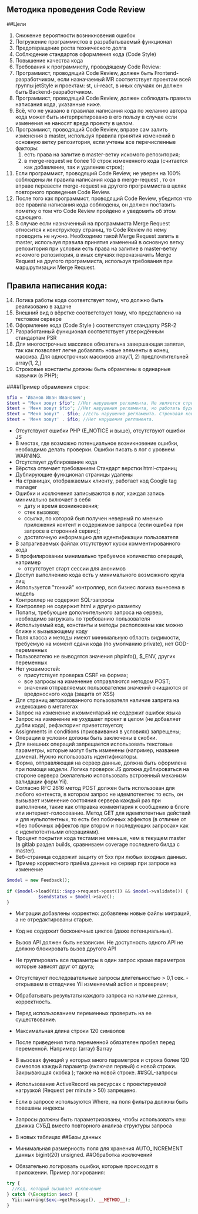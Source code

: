 
Методика проведения Code Review
--------------------------------

##Цели
1. Снижение вероятности возникновения ошибок
2. Погружение программистов в разрабатываемый функционал
3. Предотвращение роста технического долга
4. Соблюдение стандартов оформления кода (Code Style)
5. Повышение качества кода
6. Требования к программисту, проводящему Сode Review:
7. Программист, проводящий Сode Review, должен быть Frontend-разработчиком, если назначаемый MR соответствует проектам всей группы jetStyle и проектам: st, ui-react, в иных случаях он должен быть Backend-разработчиком.
8. Программист, проводящий Сode Review, должен соблюдать правила написания кода, указанные ниже.
9. Всё, что не указано в правилах написания кода по желанию автора кода может быть интерпретировано в его пользу в случае если изменения не наносят вреда проекту в целом.
10. Программист, проводящий Сode Review, вправе сам залить изменения в master, используя правила принятия изменений в основную ветку репозитория, если учтены все перечисленные факторы: 
    1. есть права на залитие в master-ветку искомого репозитория;
    2. в merge-request не более 10 строк измененного кода (считается как добавление, так и удаление строк);
11. Если программист, проводящий Сode Review, не уверен на 100% соблюдены ли правила написания кода в merge-request , то он вправе перевести merge-request на другого программиста в целях повторного проведения Сode Review.
12. После того как программист, проводящий Сode Review, убедится что все правила написания кода соблюдены, он должен поставить пометку о том что Сode Review пройдено и уведомить об этом сдающего.
13. В случае если назначенный на программиста Merge Request относится к конструктору страниц, то Сode Review по нему проводить не нужно. Необходимо такой Merge Request залить в master, используя правила принятия изменений в основную ветку репозитория при условии есть права на залитие в master-ветку искомого репозитория, в иных случаях переназначить Merge Request на другого программиста, используя требования при маршрутизации Merge Request.

## Правила написания кода:
14. Логика работы кода соответствует тому, что должно быть реализовано в задаче
15. Внешний вид в вёрстке соответствует тому, что представлено на тестовом сервере
16. Оформление кода (Code Style ) соответствует стандарту PSR-2
17. Разработанный функционал соответствует утверждённым стандартам PSR
18. Для многострочных массивов обязательна завершающая запятая, так как позволяет легче добавлять новые элементы в конец массива. Для однострочных массивов array(1, 2) предпочтительней array(1, 2,)
19. Строковые константы должны быть обрамлены в одинарные кавычки (в PHP);

####Пример обрамления строк:
```php
$fio = 'Иванов Иван Иванович';
$text = "Меня зовут $fio"; //Нет нарушения регламента. Не является строковой константой, так как значение строки может измениться в ходе выполнения PHP скрипта. Собственно поэтому она приравнивается имени со знаком $ (переменной).
$text = 'Меня зовут $fio'; //Нет нарушения регламента, но работать будет не корректно. В строку не подставится переменная $fio. Также в этом случае строковая константа приравнивается имени со знаком $ (переменной), что противоречит синтаксису PHP языка.
$text = "Меня зовут" . $fio; //Есть нарушение регламента. Строковая константа, без определенного имени, обрамлена в двойные кавычки. Она будет проходить лишнюю обработку в ходе выполнения PHP скрипта.
$text = 'Меня зовут' . $fio; //Нет нарушения регламента.

```
* Отсутствуют ошибки PHP (E_NOTICE и выше), отсутствуют ошибки JS
* В местах, где возможно потенциальное возникновение ошибки, необходимо делать проверки. Ошибки писать в лог с уровнем WARNING.
* Отсутствует дублирование кода
* Вёрстка отвечает требованиям Стандарт верстки html-страниц
* Дублирующие функционал страницы удалены
* На страницах, отображаемых клиенту, работает код Google tag manager
* Ошибки и исключения записываются в лог, каждая запись минимально включает в себя
    * дату и время возникновения;
    * стек вызовов;
    * ссылка, по которой был получен неверный по мнению приложения контент и содержимое запроса (если ошибка при запросе в сторонний сервис);
    * достаточную информацию для идентификации пользователя
* В затрагиваемых файлах отсутствуют куски комментированного кода
* В профилировании минимально требуемое количество операций, например
    * отсутствует старт сессии для анонимов
* Доступ выполнению кода есть у минимального возможного круга лиц
* Используется "тонкий" контроллер, вся бизнес логика вынесена в модель
* Контроллер не содержит SQL-запросы
* Контроллер не содержит html и другую разметку
* Попапы, требующие дополнительного запроса на сервер, необходимо загружать по требованию пользователя
* Используемый код, константы и методы расположены как можно ближе к вызывающему коду
* Поля класса и методы имеют минимальную область видимости, требуемую на момент сдачи кода (по умолчанию private), нет GOD-переменных
* Пользователю не выводятся значения phpinfo(), $_ENV, других переменных
* Нет уязвимостей:
    * присутствует проверка CSRF на формах;
    * все запросы на изменение отправляются методом POST;
    * значения отправляемых пользователем значений очищаются от вредоносного кода (защита от XSS)
* Для страниц авторизованного пользователя наличие запрета на индексацию в метатегах
* Запрос на изменение и комментарий не содержит ошибок языка
* Запрос на изменение не ухудшает проект в целом (не добавляет дубли кода), рефакторинг приветствуется;
* Assignments in conditions (присваивания в условиях) запрещены;
* Операции в условии должны быть заключены в скобки.
* Для внешних операций запрещается использовать текстовые параметры, которые могут быть изменены (например, название домена). Нужно использовать идентификаторы.
* Форма, отправляющая на сервер данные, должна быть оформлена при помощи модели. Логика проверок JS должна дублироваться на стороне сервера (желательно использовать встроенный механизм валидации форм Yii).
* Согласно RFC 2616 метод POST должен быть использован для любого контекста, в котором запрос не идемпотентен: то есть, он вызывает изменение состояния сервера каждый раз при выполнении, такие как отправка комментария к сообщению в блоге или интернет-голосование. Метод GET для идемпотентных действий и для нульпотентных, то есть без побочных эффектов (в отличие от «без побочных эффектов при втором и последующих запросах» как с идемпотентными операциями).
* Процент покрытия кода тестами не меньше, чем в текущем master (в gitlab раздел builds, сравниваем coverage последнего билда с master).
* Веб-страница содержит защиту от 5xx при любых входных данных.
* Пример корректного приёма данных на сервер при запросе на изменение
```php
$model = new Feedback();
 
if ($model->load(Yii::$app->request->post()) && $model->validate()) {
            $sendStatus = $model->save();
}

```
* Миграции добавлены корректно: добавлены новые файлы миграций, а не отредактированы старые.

* Код не содержит бесконечных циклов (даже потенциальных).
* Вызов API должен быть независим. Не доступность одного API не должно блокировать вызов другого API 

* Не группировать все параметры в один запрос кроме параметров которые зависят друг от друга;
* Отсутствуют последовательные запросы длительностью > 0,1 сек. - открываем в отладчике Yii изменяемый action и проверяем;
* Обрабатывать результаты каждого запроса на наличие данных, корректность.
* Перед использованием переменных проверить на ее существование.
* Максимальная длина строки 120 символов
* После приведения типа переменной обязателен пробел перед переменной. Например: (array) $array
* В вызовах функций у которых много параметров и строка более 120 символов каждый параметр (включая первый) с новой строки. Закрывающая скобка ); также на новой строке.
##SQL-запросы
* Использование ActiveRecord на ресурсах с проектируемой нагрузкой (Request per minute > 50) запрещено.
* Если в запросе используются Where, на поля фильтра должны быть повешаны индексы
* Запросы должны быть параметризованы, чтобы использовать кеш движка СУБД вместо повторного анализа структуры запроса
* В новых таблицах
##Базы данных
* Минимальная размерность поля для хранения AUTO_INCREMENT данных bigint(20) unsigned.
##Обработка исключений
* Обязательно логировать ошибки, которые происходят в приложении. Пример логирования:
```php
try {
  //Код, который вызывает исключение
} catch (\Exception $exc) {
  Yii::warning($exc->getMessage(), __METHOD__);
}
```
      

